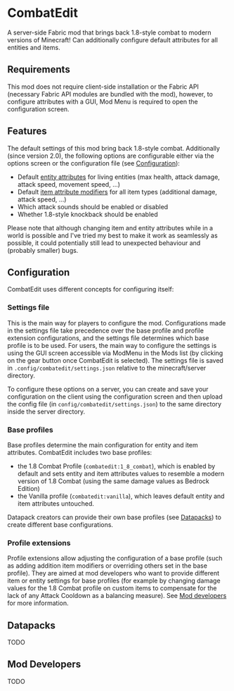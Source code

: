 # CombatEdit
A server-side Fabric mod that brings back 1.8-style combat to modern versions of Minecraft! Can additionally configure
default attributes for all entities and items.

## Requirements
This mod does not require client-side installation or the Fabric API (necessary Fabric API modules are bundled with the mod),
however, to configure attributes with a GUI, Mod Menu is required to open the configuration screen.

## Features
The default settings of this mod bring back 1.8-style combat. Additionally (since version 2.0), the following options
are configurable either via the options screen or the configuration file (see [Configuration](#Configuration)):
- Default [entity attributes](https://minecraft.wiki/w/Attribute#Attributes) for living entities (max health,
attack damage, attack speed, movement speed, ...)
- Default [item attribute modifiers](https://minecraft.wiki/w/Attribute#Modifiers) for all item types (additional damage,
attack speed, ...)
- Which attack sounds should be enabled or disabled
- Whether 1.8-style knockback should be enabled

Please note that although changing item and entity attributes while in a world is possible and I've tried my best to make
it work as seamlessly as possible, it could potentially still lead to unexpected behaviour and (probably smaller) bugs.

## Configuration
CombatEdit uses different concepts for configuring itself:

### Settings file
This is the main way for players to configure the mod. Configurations made in the settings file take precedence over the
base profile and profile extension configurations, and the settings file determines which base profile is to be used.
For users, the main way to configure the settings is using the GUI screen accessible via ModMenu in the Mods list (by
clicking on the gear button once CombatEdit is selected). The settings file is saved in `.config/combatedit/settings.json`
relative to the minecraft/server directory.

To configure these options on a server, you can create and save your configuration on the client using the configuration screen
and then upload the config file (in `config/combatedit/settings.json`) to the same directory inside the server directory.

### Base profiles
Base profiles determine the main configuration for entity and item attributes. CombatEdit includes two base profiles:
- the 1.8 Combat Profile (`combatedit:1_8_combat`), which is enabled by default and sets entity and item attributes values
to resemble a modern version of 1.8 Combat (using the same damage values as Bedrock Edition)
- the Vanilla profile (`combatedit:vanilla`), which leaves default entity and item attributes untouched.

Datapack creators can provide their own base profiles (see [Datapacks](#Datapacks)) to create different base configurations.

### Profile extensions
Profile extensions allow adjusting the configuration of a base profile (such as adding addition item modifiers or overriding
others set in the base profile). They are aimed at mod developers who want to provide different item or entity settings for
base profiles (for example by changing damage values for the 1.8 Combat profile on custom items to compensate for the lack
of any Attack Cooldown as a balancing measure). See [Mod developers](#Mod-Developers) for more information.

## Datapacks
TODO

## Mod Developers
TODO